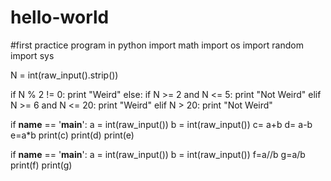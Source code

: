 # hello-world
#first practice program in python
import math
import os
import random
import sys

N = int(raw_input().strip())

if N % 2 != 0:
    print "Weird"
else:
    if N >= 2 and N <= 5:
        print "Not Weird"
    elif N >= 6 and N <= 20:
        print "Weird"
    elif N > 20:
        print "Not Weird"
        
        
  if __name__ == '__main__':
    a = int(raw_input())
    b = int(raw_input())
    c= a+b
    d= a-b
    e=a*b
    print(c)
    print(d)
    print(e)
 
 if __name__ == '__main__':
    a = int(raw_input())
    b = int(raw_input())
    f=a//b
    g=a/b
    print(f)
    print(g)

